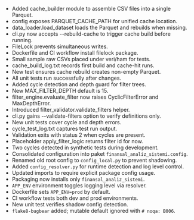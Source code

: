 - Added cache_builder module to assemble CSV files into a single Parquet.
- config exposes PARQUET_CACHE_PATH for unified cache location.
- data_loader.load_dataset loads the Parquet and rebuilds when missing.
- cli.py now accepts --rebuild-cache to trigger cache build before running.
- FileLock prevents simultaneous writes.
- Dockerfile and CI workflow install filelock package.
- Small sample raw CSVs placed under veri/ham for tests.
- cache_build_log.txt records first build and cache-hit runs.
- New test ensures cache rebuild creates non-empty Parquet.
- All unit tests run successfully after changes.
- Added cycle detection and depth guard for filter trees.
- New MAX_FILTER_DEPTH default is 15.
- filter_engine.evaluate_filter now raises CyclicFilterError and MaxDepthError.
- Introduced filter_validator.validate_filters helper.
- cli.py gains --validate-filters option to verify definitions only.
- New unit tests cover cycle and depth errors.
- cycle_test_log.txt captures test run output.
- Validation exits with status 2 when cycles are present.
- Placeholder apply_filter_logic returns filter id for now.
- Two cycles detected in synthetic tests during development.
- Consolidated configuration into paket `finansal_analiz_sistemi.config`.
- Renamed old root config to `config_local.py` to prevent shadowing.
- Added `config_resolver.py` for runtime detection and log level control.
- Updated imports to require explicit package config usage.
- Packaging now installs only `finansal_analiz_sistemi`.
- `APP_ENV` environment toggles logging level via resolver.
- Dockerfile sets `APP_ENV=prod` by default.
- CI workflow tests both dev and prod environments.
- New unit test verifies shadow config detection.
- `flake8-bugbear` added; mutable default ignored with `# noqa: B006`.

